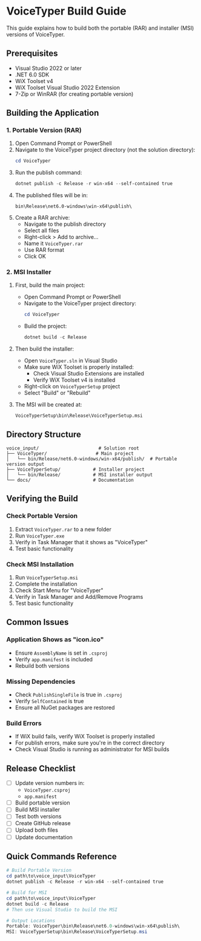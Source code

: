 # VoiceTyper Build Guide

This guide explains how to build both the portable (RAR) and installer (MSI) versions of VoiceTyper.

## Prerequisites

- Visual Studio 2022 or later
- .NET 6.0 SDK
- WiX Toolset v4
- WiX Toolset Visual Studio 2022 Extension
- 7-Zip or WinRAR (for creating portable version)

## Building the Application

### 1. Portable Version (RAR)

1. Open Command Prompt or PowerShell
2. Navigate to the VoiceTyper project directory (not the solution directory):
   ```powershell
   cd VoiceTyper
   ```
3. Run the publish command:
   ```powershell
   dotnet publish -c Release -r win-x64 --self-contained true
   ```
4. The published files will be in:
   ```
   bin\Release\net6.0-windows\win-x64\publish\
   ```
5. Create a RAR archive:
   - Navigate to the publish directory
   - Select all files
   - Right-click > Add to archive...
   - Name it `VoiceTyper.rar`
   - Use RAR format
   - Click OK

### 2. MSI Installer

1. First, build the main project:

   - Open Command Prompt or PowerShell
   - Navigate to the VoiceTyper project directory:
     ```powershell
     cd VoiceTyper
     ```
   - Build the project:
     ```powershell
     dotnet build -c Release
     ```

2. Then build the installer:

   - Open `VoiceTyper.sln` in Visual Studio
   - Make sure WiX Toolset is properly installed:
     - Check Visual Studio Extensions are installed
     - Verify WiX Toolset v4 is installed
   - Right-click on `VoiceTyperSetup` project
   - Select "Build" or "Rebuild"

3. The MSI will be created at:

   ```
   VoiceTyperSetup\bin\Release\VoiceTyperSetup.msi
   ```

## Directory Structure

```
voice_input/                      # Solution root
├── VoiceTyper/                  # Main project
│   └── bin/Release/net6.0-windows/win-x64/publish/  # Portable version output
├── VoiceTyperSetup/            # Installer project
│   └── bin/Release/            # MSI installer output
└── docs/                       # Documentation
```

## Verifying the Build

### Check Portable Version

1. Extract `VoiceTyper.rar` to a new folder
2. Run `VoiceTyper.exe`
3. Verify in Task Manager that it shows as "VoiceTyper"
4. Test basic functionality

### Check MSI Installation

1. Run `VoiceTyperSetup.msi`
2. Complete the installation
3. Check Start Menu for "VoiceTyper"
4. Verify in Task Manager and Add/Remove Programs
5. Test basic functionality

## Common Issues

### Application Shows as "icon.ico"

- Ensure `AssemblyName` is set in `.csproj`
- Verify `app.manifest` is included
- Rebuild both versions

### Missing Dependencies

- Check `PublishSingleFile` is true in `.csproj`
- Verify `SelfContained` is true
- Ensure all NuGet packages are restored

### Build Errors

- If WiX build fails, verify WiX Toolset is properly installed
- For publish errors, make sure you're in the correct directory
- Check Visual Studio is running as administrator for MSI builds

## Release Checklist

- [ ] Update version numbers in:
  - `VoiceTyper.csproj`
  - `app.manifest`
- [ ] Build portable version
- [ ] Build MSI installer
- [ ] Test both versions
- [ ] Create GitHub release
- [ ] Upload both files
- [ ] Update documentation

## Quick Commands Reference

```powershell
# Build Portable Version
cd path\to\voice_input\VoiceTyper
dotnet publish -c Release -r win-x64 --self-contained true

# Build for MSI
cd path\to\voice_input\VoiceTyper
dotnet build -c Release
# Then use Visual Studio to build the MSI

# Output Locations
Portable: VoiceTyper\bin\Release\net6.0-windows\win-x64\publish\
MSI: VoiceTyperSetup\bin\Release\VoiceTyperSetup.msi
```
